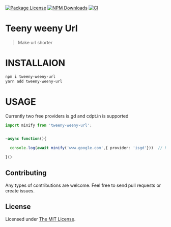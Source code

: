  <p float="left">
<a href="https://www.npmjs.com/package/teeny-weeny-url"><img src="https://img.shields.io/npm/l/nestjs-easyconfig" alt="Package License" /></a>
<a href="https://www.npmjs.com/package/teeny-weeny-url"><img src="https://img.shields.io/npm/dw/nestjs-easyconfig" alt="NPM Downloads" /></a>
 <a href="https://www.npmjs.com/package/teeny-weeny-url"><img src="https://github.com/rubiin/tweeny-weeny/workflows/CI/badge.svg" alt="CI" /></a> 

</p>


# Teeny weeny Url

> Make url shorter

# INSTALLAION

```sh
npm i tweeny-weeny-url
yarn add tweeny-weeny-url

```

# USAGE


Currently two free providers is.gd and cdpt.in is supported

```ts
import minify from 'tweeny-weeny-url';


~async function(){

  console.log(await minify('www.google.com',{ provider: 'isgd'}))  // https://is.gd/PTkruq

}()


```


## Contributing

Any types of contributions are welcome. Feel free to send pull requests or create issues.

## License

Licensed under [The MIT License](LICENSE).
